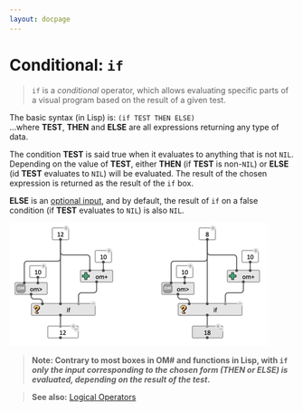```yaml
---
layout: docpage
---
```


# Conditional: `if`


> `if` is a _conditional_ operator, which allows evaluating specific parts of a visual program based on the result of a given test.

The basic syntax (in Lisp) is: `(if TEST THEN ELSE)`    
...where **TEST**, **THEN** and **ELSE** are all expressions returning any type of data.

The condition **TEST** is said true when it evaluates to anything that is not `NIL`. Depending on the value of **TEST**, either **THEN** (if **TEST** is non-`NIL`) or **ELSE** (id **TEST** evaluates to `NIL`) will be evaluated. The result of the chosen expression is returned as the result of the `if` box.

**ELSE** is an [optional input](box-inputs#optional), and by default, the result of `if` on a false condition (if **TEST** evaluates to `NIL`) is also `NIL`. 

<img src="if_img/if.png">

> **Note: Contrary to most boxes in OM# and functions in Lisp, with `if` _only the input corresponding to the chosen form (THEN or ELSE) is evaluated, depending on the result of the test_.**


> **See also:** [Logical Operators](logic) 

